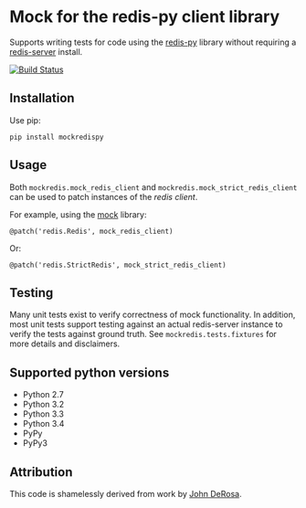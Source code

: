 # Mock for the redis-py client library

Supports writing tests for code using the [redis-py][redis-py] library
without requiring a [redis-server][redis] install.

[![Build Status](https://travis-ci.org/RedisLabs/mockredis.png)](https://travis-ci.org/RedisLabs/mockredis)

## Installation

Use pip:

    pip install mockredispy

## Usage

Both `mockredis.mock_redis_client` and `mockredis.mock_strict_redis_client` can be
used to patch instances of the *redis client*.

For example, using the [mock][mock] library:

    @patch('redis.Redis', mock_redis_client)

Or:

    @patch('redis.StrictRedis', mock_strict_redis_client)

## Testing

Many unit tests exist to verify correctness of mock functionality. In addition, most
unit tests support testing against an actual redis-server instance to verify the tests
against ground truth. See `mockredis.tests.fixtures` for more details and disclaimers.

## Supported python versions

 - Python 2.7
 - Python 3.2
 - Python 3.3
 - Python 3.4
 - PyPy
 - PyPy3

## Attribution

This code is shamelessly derived from work by [John DeRosa][john].

 [redis-py]: https://github.com/andymccurdy/redis-py
 [redis]:    http://redis.io
 [john]:     http://seeknuance.com/2012/02/18/replacing-redis-with-a-python-mock/
 [mock]:     http://www.voidspace.org.uk/python/mock/
